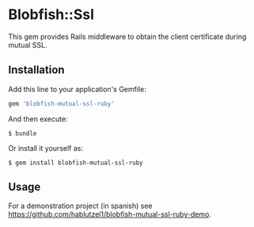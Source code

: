 # Blobfish::Ssl

This gem provides Rails middleware to obtain the client certificate during mutual SSL.

## Installation

Add this line to your application's Gemfile:

```ruby
gem 'blobfish-mutual-ssl-ruby'
```

And then execute:

    $ bundle

Or install it yourself as:

    $ gem install blobfish-mutual-ssl-ruby

## Usage

For a demonstration project (in spanish) see https://github.com/hablutzel1/blobfish-mutual-ssl-ruby-demo.
